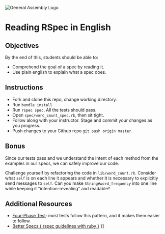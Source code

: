 ![General Assembly Logo](http://i.imgur.com/ke8USTq.png)

# Reading RSpec in English

## Objectives

By the end of this, students should be able to:

- Comprehend the goal of a spec by reading it.
- Use plain english to explain what a spec does.

## Instructions

- Fork and clone this repo, change working directory.
- Run `bundle install`
- Run `rspec spec`. All the tests should pass.
- Open `spec/word_count_spec.rb`, then sit tight.
- Follow along with your instructor. Stage and commit your changes as you progress.
- Push changes to your Github repo `git push origin master`.

## Bonus

Since our tests pass and we understand the intent of each method from the examples in our specs, we can safely improve our code.

Challenge yourself by refactoring the code in `lib/word_count.rb`. Consider what `self` is on each line it appears and whether it is necessary to explicitly send messages to `self`. Can you make `String#word_frequency` into one line while keeping it "intention-revealing" and readable?

## Additional Resources

- [Four-Phase Test](http://robots.thoughtbot.com/four-phase-test): most tests follow this pattern, and it makes them easier to follow.
- [Better Specs { rspec guidelines with ruby }](http://betterspecs.org/) }]
